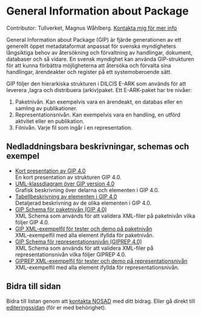 # General Information about Package

Contributor: Tullverket, Magnus Wåhlberg.  [Kontakta mig för mer info](magnus.wahlberg@tullverket.se) 

General Information about Package (GIP) är fjärde generationen av ett generellt öppet metadataformat anpassat för svenska myndigheters långsiktiga behov av återsökning och förvaltning av handlingar, dokument, databaser och så vidare. En svensk myndighet kan använda GIP-strukturen för att kunna förbättra möjligheterna att återsöka och förvalta sina handlingar, ärendeakter och register på ett systemoberoende sätt.

GIP följer den hierarkiska strukturen i DILCIS E-ARK som används för att leverera ,lagra och distribuera (arkiv)paket. Ett E-ARK-paket har tre nivåer:
1. Paketnivån. Kan exempelvis vara en ärendeakt, en databas eller en samling av publikationer.
2. Representationsnivån. Kan exempelvis vara en handling, en utförd aktvitet eller en publikation.
3. Filnivån. Varje fil som ingår i en representation.

## Nedladdningsbara beskrivningar, schemas och exempel

* [Kort presentation av GIP 4.0](uploads/5cdcfa32612d12466dc0c6edb4b26a84/eArkiv_GIP_4.0_1.3_Publik.pdf)   
En kort presentation av strukturen GIP 4.0.
* [UML-klassdiagram över GIP version 4.0](uploads/725f33ae0bd1ad18d605be4dbaa175c2/eArkiv_Metamod_4.0_2021-09-16_Publik.pdf)  
Grafisk beskrivning över delarna och elementen i GIP 4.0.
* [Tabellbeskrivning av elementen i GIP 4.0](uploads/d9f0f2a55cc1e1ffac4ed4a4dcee8d3f/eArkiv_Metamod_details_4.0_2021-09-16_Publik.xlsx)  
Detaljerad beskrivning av de olika elementen i GIP 4.0.
* [GIP Schema för paketnivån (GIP 4.0)](uploads/15a720ab2c9e0dfd718ed3a93127e7d4/gip_4.0.xsd)  
XML Schema som används för att validera XML-filer på paketnivån vilka följer GIP 4.0. 
* [GIP XML-exempelfil för tester och demo på paketnivån](uploads/b6c5b8f4c375be661af3025ddbc5921a/gip_4.0_max_XSD-testing_A.xml)  
XML-exempelfil med alla element ifyllda för paketnivån.
* [GIP Schema för representationsnivån (GIPREP 4.0)](uploads/eef1c60dd0294122ed5c502e9d24659a/giprep_4.0.xsd)  
XML Schema som används för att validera XML-filer på representationsnivån vilka följer GIPREP 4.0. 
* [GIPREP XML-exempelfil för tester och demo på representationsnivån](uploads/c4f07ff2d71129a168b2752fe5bfc833/giprep_4.0_max_XSD_testing_A.xml)  
XML-exempelfil med alla element ifyllda för representationsnivån.

## Bidra till sidan
Bidra till listan genom att [kontakta NOSAD](mailto:maria.dalhage@digg.se) med ditt bidrag. Eller gå direkt till [editeringssidan](https://gitlab.com/open-data-knowledge-sharing/wiki/-/wikis/General-Information-about-Package) (för er med behörighet).